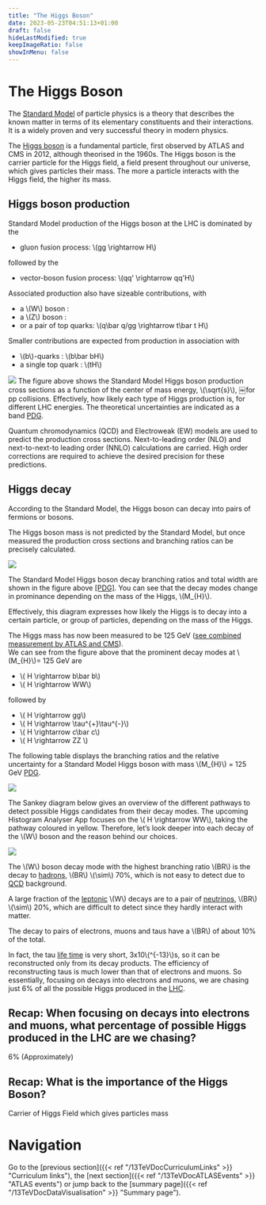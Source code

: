 ```yaml
---
title: "The Higgs Boson"
date: 2023-05-23T04:51:13+01:00
draft: false
hideLastModified: true
keepImageRatio: false
showInMenu: false
---
```


# The Higgs Boson

The [Standard Model](http://atlas.cern/discover/physics) of particle physics is a theory that describes the known matter in terms of its elementary constituents and their interactions. It is a widely proven and very successful theory in modern physics.  

The [Higgs boson](https://home.cern/topics/higgs-boson) is a fundamental particle, first observed by ATLAS and CMS in 2012, although theorised in the 1960s. The Higgs boson is the carrier particle for the Higgs field, a field present throughout our universe, which gives particles their mass. The more a particle interacts with the Higgs field, the higher its mass.

## Higgs boson production

Standard Model production of the Higgs boson at the LHC is dominated by the

* gluon fusion process: \\(gg \rightarrow H\\)

followed by the

* vector-boson fusion process: \\(qq' \rightarrow qq'H\\)

Associated production also have sizeable contributions, with

* a \\(W\\) boson :
* a \\(Z\\) boson :
* or a pair of top quarks: \\(q\bar q/gg \rightarrow t\bar t H\\)

Smaller contributions are expected from production in association with

* \\(b\\)-quarks : \\(b\bar bH\\)
* a single top quark : \\(tH\\)

![](images/7-14.xsec.jpg)
The figure above shows the Standard Model Higgs boson production cross sections as a function of the center of mass energy, \\(\sqrt{s}\\), ￼for pp collisions. Effectively, how likely each type of Higgs production is, for different LHC energies.  The theoretical uncertainties are indicated as a band [PDG](http://pdg.lbl.gov/2013/reviews/rpp2013-rev-higgs-boson.pdf).



Quantum chromodynamics (QCD) and Electroweak (EW) models are used to predict the production cross sections. Next-to-leading order (NLO) and next-to-next-to leading order (NNLO) calculations are carried. High order corrections are required to achieve the desired precision for these predictions.

## Higgs decay

According to the Standard Model, the Higgs boson can decay into pairs of fermions or bosons. 

The Higgs boson mass is not predicted by the Standard Model, but once measured the production cross sections and branching ratios can be precisely calculated.

![](images/Higgs_BR_LM.jpg)

The Standard Model Higgs boson decay branching ratios and total width are shown in the figure above [[PDG]](http://pdg.lbl.gov/2013/reviews/rpp2013-rev-higgs-boson.pdf). You can see that the decay modes change in prominance depending on the mass of the Higgs, \\(M_{H}\\).  

Effectively, this diagram expresses how likely the Higgs is to decay into a certain particle, or group of particles, depending on the mass of the Higgs.

The Higgs mass has now been measured to be 125 GeV ([see combined measurement by ATLAS and CMS](http://journals.aps.org/prl/abstract/10.1103/PhysRevLett.114.191803)).  
We can see from the figure above that the prominent decay modes at \\(M_{H}\\)= 125 GeV are

* \\( H \rightarrow b\bar b\\)
* \\( H \rightarrow WW\\)

followed by

* \\( H \rightarrow gg\\)
* \\( H \rightarrow \tau^{+}\tau^{-}\\)
* \\( H \rightarrow c\bar c\\)
* \\( H \rightarrow ZZ \\)

The following table displays the branching ratios and the relative uncertainty for a Standard Model Higgs boson with mass \\(M_{H}\\) = 125 GeV [PDG](http://pdg.lbl.gov/2013/reviews/rpp2013-rev-higgs-boson.pdf).

![](images/BRtablePDG.jpg)

The Sankey diagram below gives an overview of the different pathways to detect possible Higgs candidates from their decay modes. The upcoming Histogram Analyser App focuses on the \\( H \rightarrow WW\\), taking the pathway coloured in yellow. Therefore, let’s look deeper into each decay of the \\(W\\) boson and the reason behind our choices.

![](images/2DC_Revised_Higgs_Decay_Sankey.png)

The \\(W\\) boson decay mode with the highest branching ratio \\(BR\\) is the decay to [hadrons](https://en.wikipedia.org/wiki/Hadron), \\(BR\\) \\(\sim\\) 70%, which is not easy to detect due to [QCD](https://en.wikipedia.org/wiki/Quantum_chromodynamics) background.

A large fraction of the [leptonic](https://en.wikipedia.org/wiki/Lepton) \\(W\\) decays are to a pair of [neutrinos](https://en.wikipedia.org/wiki/Neutrino), \\(BR\\) \\(\sim\\) 20%, which are difficult to detect since they hardly interact with matter.

The decay to pairs of electrons, muons and taus have a \\(BR\\) of about 10% of the total.

In fact, the tau [life time](https://en.wikipedia.org/wiki/Particle_decay) is very short, 3x10\\(^{-13}\\)s, so it can be reconstructed only from its decay products. The efficiency of reconstructing taus is much lower than that of electrons and muons. So essentially, focusing on decays into electrons and muons, we are chasing just 6% of all the possible Higgs produced in the [LHC](https://en.wikipedia.org/wiki/Large_Hadron_Collider).

## Recap: When focusing on decays into electrons and muons, what percentage of possible Higgs produced in the LHC are we chasing?

6% (Approximately)

## Recap: What is the importance of the Higgs Boson?

Carrier of Higgs Field which gives particles mass

# Navigation

Go to the [previous section]({{< ref "/13TeVDocCurriculumLinks" >}} "Curriculum links"), the [next section]({{< ref "/13TeVDocATLASEvents" >}} "ATLAS events") or jump back to the [summary page]({{< ref "/13TeVDocDataVisualisation" >}} "Summary page").